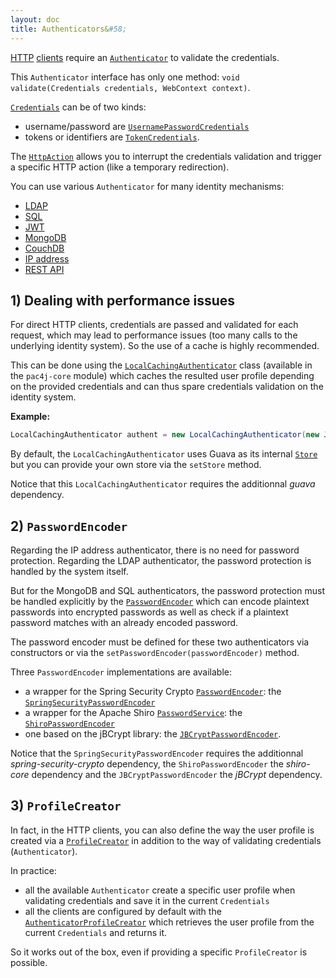 ```yaml
---
layout: doc
title: Authenticators&#58;
---
```


[HTTP](clients/http.html) [clients](clients.html) require an [`Authenticator`](https://github.com/pac4j/pac4j/blob/master/pac4j-core/src/main/java/org/pac4j/core/credentials/authenticator/Authenticator.java) to validate the credentials.

This `Authenticator` interface has only one method: `void validate(Credentials credentials, WebContext context)`.

[`Credentials`](https://github.com/pac4j/pac4j/blob/master/pac4j-core/src/main/java/org/pac4j/core/credentials/Credentials.java) can be of two kinds:

- username/password are [`UsernamePasswordCredentials`](https://github.com/pac4j/pac4j/blob/master/pac4j-core/src/main/java/org/pac4j/core/credentials/UsernamePasswordCredentials.java)
- tokens or identifiers are [`TokenCredentials`](https://github.com/pac4j/pac4j/blob/master/pac4j-core/src/main/java/org/pac4j/core/credentials/TokenCredentials.java).

The [`HttpAction`](https://github.com/pac4j/pac4j/blob/master/pac4j-core/src/main/java/org/pac4j/core/exception/http/HttpAction.java) allows you to interrupt the credentials validation and trigger a specific HTTP action (like a temporary redirection).

You can use various `Authenticator` for many identity mechanisms:

- [LDAP](authenticators/ldap.html)
- [SQL](authenticators/sql.html)
- [JWT](authenticators/jwt.html)
- [MongoDB](authenticators/mongodb.html)
- [CouchDB](authenticators/couchdb.html)
- [IP address](authenticators/ip.html)
- [REST API](authenticators/rest.html)


## 1) Dealing with performance issues

For direct HTTP clients, credentials are passed and validated for each request, which may lead to performance issues (too many calls to the underlying identity system). So the use of a cache is highly recommended.

This can be done using the [`LocalCachingAuthenticator`](https://github.com/pac4j/pac4j/blob/master/pac4j-core/src/main/java/org/pac4j/core/credentials/authenticator/LocalCachingAuthenticator.java) class (available in the `pac4j-core` module) which caches the resulted user profile depending on the provided credentials and can thus spare credentials validation on the identity system.

**Example:**

```java
LocalCachingAuthenticator authent = new LocalCachingAuthenticator(new JwtAuthenticator(secret), 10000, 15, TimeUnit.MINUTES);
```

By default, the `LocalCachingAuthenticator` uses Guava as its internal [`Store`](store.html) but you can provide your own store via the `setStore` method.

<div class="warning"><i class="fa fa-exclamation-triangle fa-2x" aria-hidden="true"></i> Notice that this <code>LocalCachingAuthenticator</code> requires the additionnal <i>guava</i> dependency.</div>


## 2) `PasswordEncoder`

Regarding the IP address authenticator, there is no need for password protection. Regarding the LDAP authenticator, the password protection is handled by the system itself.

But for the MongoDB and SQL authenticators, the password protection must be handled explicitly by the [`PasswordEncoder`](https://github.com/pac4j/pac4j/blob/master/pac4j-core/src/main/java/org/pac4j/core/credentials/password/PasswordEncoder.java)
which can encode plaintext passwords into encrypted passwords as well as check if a plaintext password matches with an already encoded password.

The password encoder must be defined for these two authenticators via constructors or via the `setPasswordEncoder(passwordEncoder)` method.

Three `PasswordEncoder` implementations are available:

- a wrapper for the Spring Security Crypto [`PasswordEncoder`](https://github.com/spring-projects/spring-security/blob/master/crypto/src/main/java/org/springframework/security/crypto/password/PasswordEncoder.java): the [`SpringSecurityPasswordEncoder`](https://github.com/pac4j/pac4j/blob/master/pac4j-core/src/main/java/org/pac4j/core/credentials/password/SpringSecurityPasswordEncoder.java)
- a wrapper for the Apache Shiro [`PasswordService`](https://shiro.apache.org/static/1.4.0/apidocs/org/apache/shiro/authc/credential/PasswordService.html):  the [`ShiroPasswordEncoder`](https://github.com/pac4j/pac4j/blob/master/pac4j-core/src/main/java/org/pac4j/core/credentials/password/ShiroPasswordEncoder.java)
- one based on the jBCrypt library:  the [`JBCryptPasswordEncoder`](https://github.com/pac4j/pac4j/blob/master/pac4j-core/src/main/java/org/pac4j/core/credentials/password/JBCryptPasswordEncoder.java).

<div class="warning"><i class="fa fa-exclamation-triangle fa-2x" aria-hidden="true"></i> Notice that the <code>SpringSecurityPasswordEncoder</code> requires the additionnal <i>spring-security-crypto</i> dependency, the <code>ShiroPasswordEncoder</code> the <i>shiro-core</i> dependency and the <code>JBCryptPasswordEncoder</code> the <i>jBCrypt</i> dependency.</div>


## 3) `ProfileCreator`

In fact, in the HTTP clients, you can also define the way the user profile is created via a [`ProfileCreator`](https://github.com/pac4j/pac4j/blob/master/pac4j-core/src/main/java/org/pac4j/core/profile/creator/ProfileCreator.java) in addition to the way of validating credentials (`Authenticator`).

In practice:

- all the available `Authenticator` create a specific user profile when validating credentials and save it in the current `Credentials`
- all the clients are configured by default with the [`AuthenticatorProfileCreator`](https://github.com/pac4j/pac4j/blob/master/pac4j-core/src/main/java/org/pac4j/core/profile/creator/AuthenticatorProfileCreator.java) which retrieves the user profile from the current `Credentials` and returns it.

So it works out of the box, even if providing a specific `ProfileCreator` is possible.
